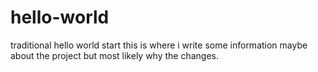 # hello-world
traditional hello world start
this is where i write some information
maybe about the project but most likely why the changes.

